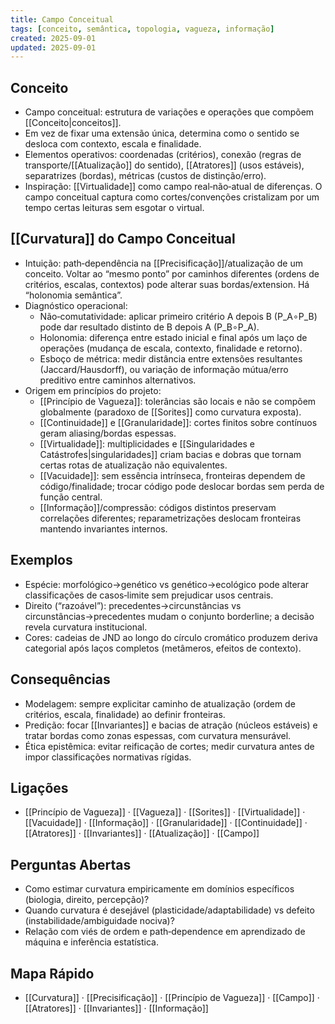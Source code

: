 ```yaml
---
title: Campo Conceitual
tags: [conceito, semântica, topologia, vagueza, informação]
created: 2025-09-01
updated: 2025-09-01
---
```


## Conceito
- Campo conceitual: estrutura de variações e operações que compõem [[Conceito|conceitos]].
- Em vez de fixar uma extensão única, determina como o sentido se desloca com contexto, escala e finalidade.
- Elementos operativos: coordenadas (critérios), conexão (regras de transporte/[[Atualização]] do sentido), [[Atratores]] (usos estáveis), separatrizes (bordas), métricas (custos de distinção/erro).
- Inspiração: [[Virtualidade]] como campo real‑não‑atual de diferenças. O campo conceitual captura como cortes/convenções cristalizam por um tempo certas leituras sem esgotar o virtual.

## [[Curvatura]] do Campo Conceitual
- Intuição: path‑dependência na [[Precisificação]]/atualização de um conceito. Voltar ao “mesmo ponto” por caminhos diferentes (ordens de critérios, escalas, contextos) pode alterar suas bordas/extension. Há “holonomia semântica”.
- Diagnóstico operacional:
  - Não‑comutatividade: aplicar primeiro critério A depois B (P_A∘P_B) pode dar resultado distinto de B depois A (P_B∘P_A).
  - Holonomia: diferença entre estado inicial e final após um laço de operações (mudança de escala, contexto, finalidade e retorno).
  - Esboço de métrica: medir distância entre extensões resultantes (Jaccard/Hausdorff), ou variação de informação mútua/erro preditivo entre caminhos alternativos.
- Origem em princípios do projeto:
  - [[Princípio de Vagueza]]: tolerâncias são locais e não se compõem globalmente (paradoxo de [[Sorites]] como curvatura exposta).
  - [[Continuidade]] e [[Granularidade]]: cortes finitos sobre contínuos geram aliasing/bordas espessas.
  - [[Virtualidade]]: multiplicidades e [[Singularidades e Catástrofes|singularidades]] criam bacias e dobras que tornam certas rotas de atualização não equivalentes.
  - [[Vacuidade]]: sem essência intrínseca, fronteiras dependem de código/finalidade; trocar código pode deslocar bordas sem perda de função central.
  - [[Informação]]/compressão: códigos distintos preservam correlações diferentes; reparametrizações deslocam fronteiras mantendo invariantes internos.

## Exemplos
- Espécie: morfológico→genético vs genético→ecológico pode alterar classificações de casos‑limite sem prejudicar usos centrais.
- Direito (“razoável”): precedentes→circunstâncias vs circunstâncias→precedentes mudam o conjunto borderline; a decisão revela curvatura institucional.
- Cores: cadeias de JND ao longo do círculo cromático produzem deriva categorial após laços completos (metâmeros, efeitos de contexto).

## Consequências
- Modelagem: sempre explicitar caminho de atualização (ordem de critérios, escala, finalidade) ao definir fronteiras.
- Predição: focar [[Invariantes]] e bacias de atração (núcleos estáveis) e tratar bordas como zonas espessas, com curvatura mensurável.
- Ética epistêmica: evitar reificação de cortes; medir curvatura antes de impor classificações normativas rígidas.

## Ligações
- [[Princípio de Vagueza]] · [[Vagueza]] · [[Sorites]] · [[Virtualidade]] · [[Vacuidade]] · [[Informação]] · [[Granularidade]] · [[Continuidade]] · [[Atratores]] · [[Invariantes]] · [[Atualização]] · [[Campo]]

## Perguntas Abertas
- Como estimar curvatura empiricamente em domínios específicos (biologia, direito, percepção)?
- Quando curvatura é desejável (plasticidade/adaptabilidade) vs defeito (instabilidade/ambiguidade nociva)?
- Relação com viés de ordem e path‑dependence em aprendizado de máquina e inferência estatística.

## Mapa Rápido
- [[Curvatura]] · [[Precisificação]] · [[Princípio de Vagueza]] · [[Campo]] · [[Atratores]] · [[Invariantes]] · [[Informação]]
